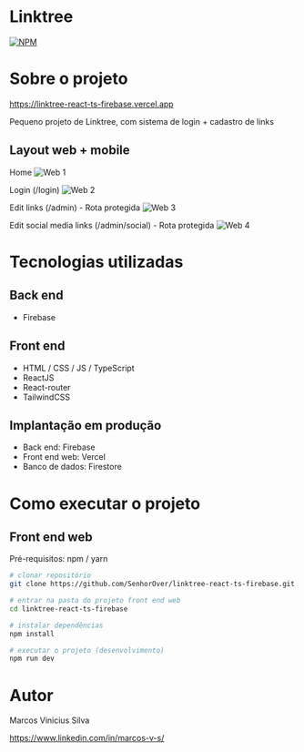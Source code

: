# Linktree
[![NPM](https://img.shields.io/npm/l/react)](https://github.com/SenhorOver/linktree-react-ts-firebase/blob/master/LICENSE) 

# Sobre o projeto

https://linktree-react-ts-firebase.vercel.app

Pequeno projeto de Linktree, com sistema de login + cadastro de links

## Layout web + mobile
Home
![Web 1](https://i.ibb.co/1JbBtKwW/Screenshot-from-2025-08-03-21-14-08.png)

Login (/login)
![Web 2](https://i.ibb.co/DP58SwWq/Screenshot-from-2025-08-03-21-15-39.png)

Edit links (/admin) - Rota protegida
![Web 3](https://i.ibb.co/x8Df9cQb/Screenshot-from-2025-08-03-21-20-30.png)

Edit social media links (/admin/social) - Rota protegida
![Web 4](https://i.ibb.co/wFBSwMnt/Screenshot-from-2025-08-03-21-16-23.png)

# Tecnologias utilizadas
## Back end
- Firebase
  
## Front end
- HTML / CSS / JS / TypeScript
- ReactJS
- React-router
- TailwindCSS
  
## Implantação em produção
- Back end: Firebase
- Front end web: Vercel
- Banco de dados: Firestore

# Como executar o projeto

## Front end web
Pré-requisitos: npm / yarn

```bash
# clonar repositório
git clone https://github.com/SenhorOver/linktree-react-ts-firebase.git

# entrar na pasta do projeto front end web
cd linktree-react-ts-firebase

# instalar dependências
npm install

# executar o projeto (desenvolvimento)
npm run dev
```

# Autor

Marcos Vinicius Silva

https://www.linkedin.com/in/marcos-v-s/
